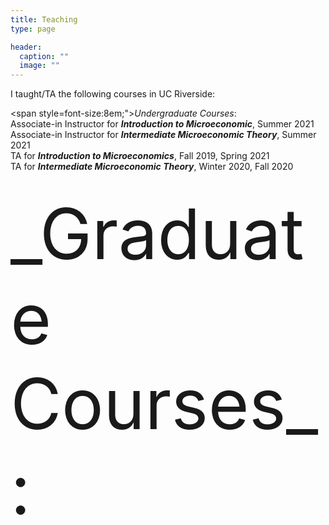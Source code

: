 ```yaml
---
title: Teaching
type: page

header:
  caption: ""
  image: ""
---
```


I taught/TA the following courses in UC Riverside:


<span style=font-size:8em;">_Undergraduate Courses_:</span>
<br />
Associate-in Instructor for _**Introduction to Microeconomic**_, Summer 2021
<br />
Associate-in Instructor for _**Intermediate Microeconomic Theory**_, Summer 2021
<br />
TA for  _**Introduction to Microeconomics**_, Fall 2019, Spring 2021
<br />
TA for  _**Intermediate Microeconomic Theory**_, Winter 2020, Fall 2020

<br />
<span style=font-size:8em;">_Graduate Courses_:</span>
<br />